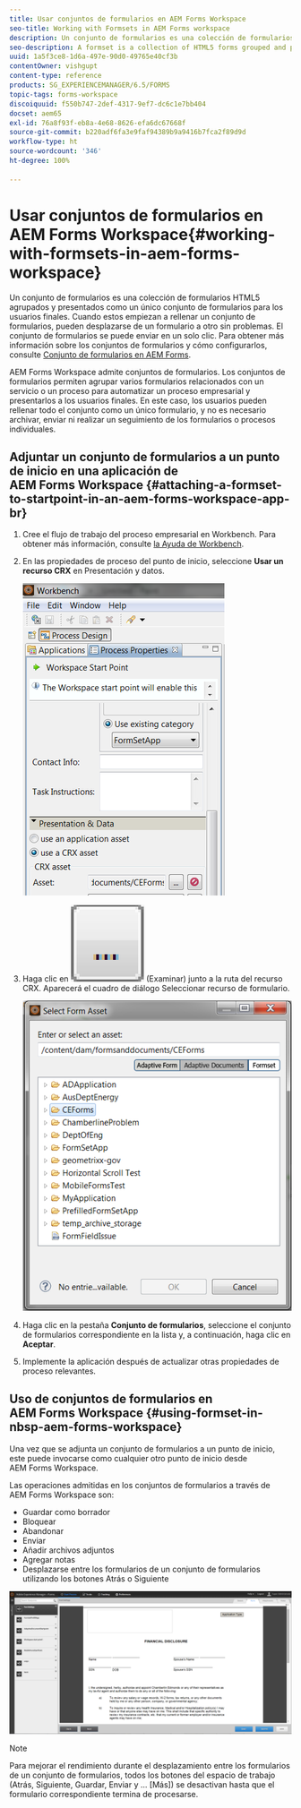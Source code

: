 ```yaml
---
title: Usar conjuntos de formularios en AEM Forms Workspace
seo-title: Working with Formsets in AEM Forms workspace
description: Un conjunto de formularios es una colección de formularios HTML5 agrupados y presentados como un único conjunto de formularios para los usuarios finales. Aprenda a trabajar con conjuntos de formularios AEM Forms Workspace.
seo-description: A formset is a collection of HTML5 forms grouped and presented as a single set of forms to end users. Learn how you can work with formsets in AEM Forms workspace.
uuid: 1a5f3ce8-1d6a-497e-90d0-49765e40cf3b
contentOwner: vishgupt
content-type: reference
products: SG_EXPERIENCEMANAGER/6.5/FORMS
topic-tags: forms-workspace
discoiquuid: f550b747-2def-4317-9ef7-dc6c1e7bb404
docset: aem65
exl-id: 76a8f93f-eb8a-4e68-8626-efa6dc67668f
source-git-commit: b220adf6fa3e9faf94389b9a9416b7fca2f89d9d
workflow-type: ht
source-wordcount: '346'
ht-degree: 100%

---
```


# Usar conjuntos de formularios en AEM Forms Workspace{#working-with-formsets-in-aem-forms-workspace}

Un conjunto de formularios es una colección de formularios HTML5 agrupados y presentados como un único conjunto de formularios para los usuarios finales. Cuando estos empiezan a rellenar un conjunto de formularios, pueden desplazarse de un formulario a otro sin problemas. El conjunto de formularios se puede enviar en un solo clic. Para obtener más información sobre los conjuntos de formularios y cómo configurarlos, consulte [Conjunto de formularios en AEM Forms](../../forms/using/formset-in-aem-forms.md).

AEM Forms Workspace admite conjuntos de formularios. Los conjuntos de formularios permiten agrupar varios formularios relacionados con un servicio o un proceso para automatizar un proceso empresarial y presentarlos a los usuarios finales. En este caso, los usuarios pueden rellenar todo el conjunto como un único formulario, y no es necesario archivar, enviar ni realizar un seguimiento de los formularios o procesos individuales.

## Adjuntar un conjunto de formularios a un punto de inicio en una aplicación de AEM Forms Workspace {#attaching-a-formset-to-startpoint-in-an-aem-forms-workspace-app-br}

1. Cree el flujo de trabajo del proceso empresarial en Workbench. Para obtener más información, consulte [la Ayuda de Workbench](https://www.adobe.com/go/learn_aemforms_workbench_63).
1. En las propiedades de proceso del punto de inicio, seleccione **Usar un recurso CRX** en Presentación y datos.

   ![1-3](assets/1-3.png)

1. Haga clic en ![Examinar](assets/browse.png) (Examinar) junto a la ruta del recurso CRX. Aparecerá el cuadro de diálogo Seleccionar recurso de formulario.

   ![2-1](assets/2-1.png)

1. Haga clic en la pestaña **Conjunto de formularios**, seleccione el conjunto de formularios correspondiente en la lista y, a continuación, haga clic en **Aceptar**.

1. Implemente la aplicación después de actualizar otras propiedades de proceso relevantes.

## Uso de conjuntos de formularios en AEM Forms Workspace {#using-formset-in-nbsp-aem-forms-workspace}

Una vez que se adjunta un conjunto de formularios a un punto de inicio, este puede invocarse como cualquier otro punto de inicio desde AEM Forms Workspace.

Las operaciones admitidas en los conjuntos de formularios a través de AEM Forms Workspace son:

* Guardar como borrador
* Bloquear
* Abandonar
* Enviar
* Añadir archivos adjuntos
* Agregar notas
* Desplazarse entre los formularios de un conjunto de formularios utilizando los botones Atrás o Siguiente

![3-1](assets/3-1.png)

>[!NOTE]
>
>Para mejorar el rendimiento durante el desplazamiento entre los formularios de un conjunto de formularios, todos los botones del espacio de trabajo (Atrás, Siguiente, Guardar, Enviar y ... [Más]) se desactivan hasta que el formulario correspondiente termina de procesarse.

